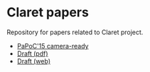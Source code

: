 # Claret papers

Repository for papers related to Claret project.

- [PaPoC'15 camera-ready](http://homes.cs.washington.edu/~bholt/pdf/claret-papoc.pdf)
- [Draft (pdf)](http://homes.cs.washington.edu/~bholt/draft/claret.pdf)
- [Draft (web)](http://homes.cs.washington.edu/~bholt/draft/claret.html)